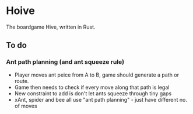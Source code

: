 # Hoive
The boardgame Hive, written in Rust.

## To do

### Ant path planning (and ant squeeze rule)

* Player moves ant peice from A to B, game should generate a path or route.
* Game then needs to check if every move along that path is legal
* New constraint to add is don't let ants squeeze through tiny gaps
* xAnt, spider and bee all use "ant path planning" - just have different no. of moves